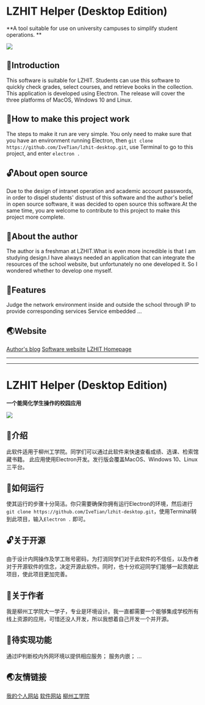 # LZHIT Helper (Desktop Edition)

**A tool suitable for use on university campuses to simplify student operations. **

![](https://img.shields.io/cran/l/gpk?style=flat-square)

## 📃Introduction


This software is suitable for LZHIT. Students can use this software to quickly check grades, select courses, and retrieve books in the collection.
This application is developed using Electron. The release will cover the three platforms of MacOS, Windows 10 and Linux. 

## 🧐How to make this project work
The steps to make it run are very simple. You only need to make sure that you have an environment running Electron, then ``git clone https://github.com/IveTian/lzhit-desktop.git``, use Terminal to go to this project, and enter ``electron .``
## 🔓About open source

Due to the design of intranet operation and academic account passwords, in order to dispel students' distrust of this software and the author's belief in open source software, it was decided to open source this software.At the same time, you are welcome to contribute to this project to make this project more complete.

## 🤫About the author
The author is a freshman at LZHIT.What is even more incredible is that I am studying design.I have always needed an application that can integrate the resources of the school website, but unfortunately no one developed it. So I wondered whether to develop one myself.

## 🚩Features
Judge the network environment inside and outside the school through IP to provide corresponding services
Service embedded
...

## 🌏Website
[Author's blog](https://tzih.top "Author's blog")
[Software website](https://duola.city "Software website")
[LZHIT Homepage](http://lzhit.edu.cn/ "LZHIT Homepage")

------------
------------


# LZHIT Helper (Desktop Edition)

**一个能简化学生操作的校园应用**

![](https://img.shields.io/cran/l/gpk?style=flat-square)

## 📃介绍
此软件适用于柳州工学院。同学们可以通过此软件来快速查看成绩、选课、检索馆藏书籍。
此应用使用Electron开发。发行版会覆盖MacOS、Windows 10、Linux三平台。

## 🧐如何运行
使其运行的步骤十分简洁。你只需要确保你拥有运行Electron的环境，然后进行``git clone https://github.com/IveTian/lzhit-desktop.git``，使用Terminal转到此项目，输入``Electron .`` 即可。

## 🔓关于开源 

由于设计内网操作及学工账号密码，为打消同学们对于此软件的不信任，以及作者对于开源软件的信念，决定开源此软件。同时，也十分欢迎同学们能够一起贡献此项目，使此项目更加完善。

## 🤫关于作者
我是柳州工学院大一学子，专业是环境设计。我一直都需要一个能够集成学校所有线上资源的应用，可惜还没人开发，所以我想着自己开发一个并开源。

## 🚩待实现功能
通过IP判断校内外网环境以提供相应服务；
服务内嵌；
...

## 🌏友情链接
[我的个人网站](https://tzih.top "Author's blog")
[软件网站](https://duola.city "Software website")
[柳州工学院](http://lzhit.edu.cn/ "LZHIT Homepage")